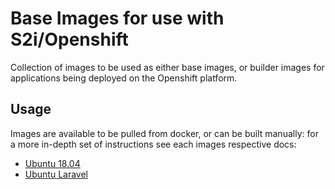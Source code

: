 # Base Images for use with S2i/Openshift

Collection of images to be used as either base images, or builder images for applications being deployed on the Openshift platform.

## Usage

Images are available to be pulled from docker, or can be built manually: for a more in-depth set of instructions see each images respective docs:

* [Ubuntu 18.04](ubuntu-18.04/readme.md)
* [Ubuntu Laravel](ubuntu-laravel-5x/readme.md)
